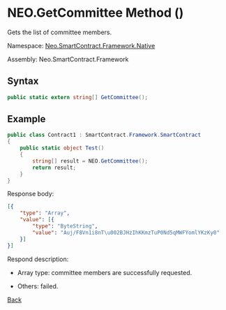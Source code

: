 # NEO.GetCommittee Method ()

Gets the list of committee members.

Namespace: [Neo.SmartContract.Framework.Native](../../Neo.SmartContract.Framework.Native.md)

Assembly: Neo.SmartContract.Framework

## Syntax

```c#
public static extern string[] GetCommittee();
```

## Example

```c#
public class Contract1 : SmartContract.Framework.SmartContract
{
    public static object Test()
    {
        string[] result = NEO.GetCommittee();
        return result;
    }
}
```

Response body:

```json
[{
	"type": "Array",
	"value": [{
		"type": "ByteString",
		"value": "Auj/F8Vn1i8nT\u002BJHzIhKKmzTuP0Nd5qMWFYomlYKzKy0"
	}]
}]
```

Respond description:

- Array type: committee members are successfully requested.

- Others: failed.

[Back](../Neo.md)